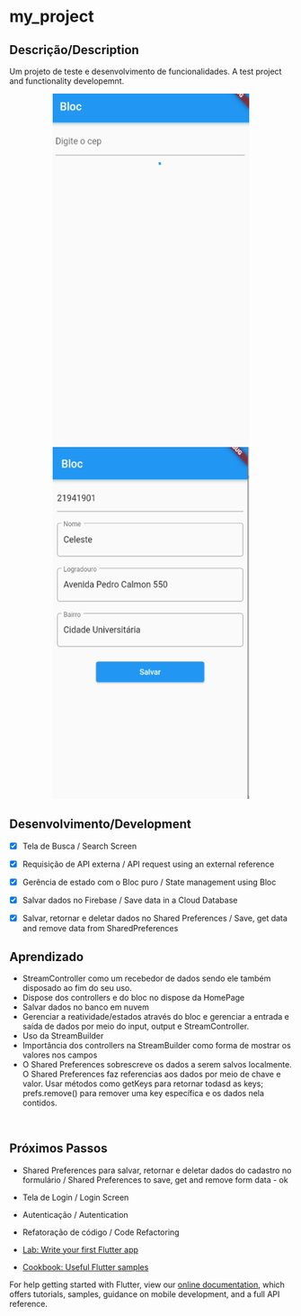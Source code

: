 # my_project

## Descrição/Description
Um projeto de teste e desenvolvimento de funcionalidades. 
A test project and functionality developemnt.


<p align="center">
    <img width="350" height="625" src="assets/images/img_form_screen_2.png">
    <img width="350" height="625" src="assets/images/img_form_screen.png">
</p>

## Desenvolvimento/Development
- [x] Tela de Busca / Search Screen
- [x] Requisição de API externa / API request using an external reference
- [x] Gerência de estado com o Bloc puro / State management using Bloc
- [x] Salvar dados no Firebase / Save data in a Cloud Database
- [x] Salvar, retornar e deletar dados no Shared Preferences / Save, get data and remove data from SharedPreferences


## Aprendizado
- StreamController como um recebedor de dados sendo ele também disposado ao fim do seu uso.
- Dispose dos controllers e do bloc no dispose da HomePage
- Salvar dados no banco em nuvem
- Gerenciar a reatividade/estados através do bloc e gerenciar a entrada e saída de dados por meio do input, output e StreamController.
- Uso da StreamBuilder
- Importância dos controllers na StreamBuilder como forma de mostrar os valores nos campos
- O Shared Preferences sobrescreve os dados a serem salvos localmente. O Shared Preferences faz referencias aos dados por meio de chave e valor. Usar métodos como getKeys para retornar todasd as keys; prefs.remove() para remover uma key específica e os dados nela contidos.


<br>

## Próximos Passos
- Shared Preferences para salvar, retornar e deletar dados do cadastro no formulário / Shared Preferences to save, get and remove form data  - ok
- Tela de Login / Login Screen
- Autenticação / Autentication
- Refatoração de código / Code Refactoring

- [Lab: Write your first Flutter app](https://flutter.dev/docs/get-started/codelab)
- [Cookbook: Useful Flutter samples](https://flutter.dev/docs/cookbook)

For help getting started with Flutter, view our
[online documentation](https://flutter.dev/docs), which offers tutorials,
samples, guidance on mobile development, and a full API reference.

